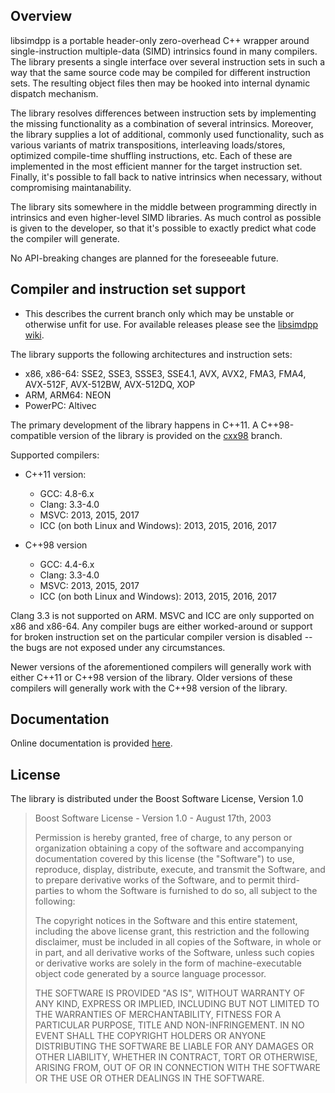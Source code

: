 
Overview
--------

libsimdpp is a portable header-only zero-overhead C++ wrapper around
single-instruction multiple-data (SIMD) intrinsics found in many compilers. The
library presents a single interface over several instruction sets in such a way
that the same source code may be compiled for different instruction sets. The
resulting object files then may be hooked into internal dynamic dispatch
mechanism.

The library resolves differences between instruction sets by implementing the
missing functionality as a combination of several intrinsics. Moreover, the
library supplies a lot of additional, commonly used functionality, such as
various variants of matrix transpositions, interleaving loads/stores, optimized
compile-time shuffling instructions, etc. Each of these are implemented in the
most efficient manner for the target instruction set. Finally, it's possible
to fall back to native intrinsics when necessary, without compromising
maintanability.

The library sits somewhere in the middle between programming directly in
intrinsics and even higher-level SIMD libraries. As much control as possible
is given to the developer, so that it's possible to exactly predict what code
the compiler will generate.

No API-breaking changes are planned for the foreseeable future.

Compiler and instruction set support
------------------------------------

  - This describes the current branch only which may be unstable or otherwise
  unfit for use. For available releases please see the
  [libsimdpp wiki](https://github.com/p12tic/libsimdpp/wiki).

The library supports the following architectures and instruction sets:

 - x86, x86-64: SSE2, SSE3, SSSE3, SSE4.1, AVX, AVX2, FMA3, FMA4, AVX-512F,
 AVX-512BW, AVX-512DQ, XOP
 - ARM, ARM64: NEON
 - PowerPC: Altivec

The primary development of the library happens in C++11. A C++98-compatible
version of the library is provided on the
[cxx98](https://github.com/p12tic/libsimdpp/tree/cxx98) branch.

Supported compilers:

 - C++11 version:
   - GCC: 4.8-6.x
   - Clang: 3.3-4.0
   - MSVC: 2013, 2015, 2017
   - ICC (on both Linux and Windows): 2013, 2015, 2016, 2017

 - C++98 version
   - GCC: 4.4-6.x
   - Clang: 3.3-4.0
   - MSVC: 2013, 2015, 2017
   - ICC (on both Linux and Windows): 2013, 2015, 2016, 2017

Clang 3.3 is not supported on ARM. MSVC and ICC are only supported on x86 and
x86-64. Any compiler bugs are either worked-around or support for broken
instruction set on the particular compiler version is disabled -- the bugs are
not exposed under any circumstances.

Newer versions of the aforementioned compilers will generally work with either
C++11 or C++98 version of the library. Older versions of these compilers will
generally work with the C++98 version of the library.

Documentation
-------------

Online documentation is provided
[here](http://p12tic.github.io/libsimdpp/v2.0/libsimdpp/).

License
-------

The library is distributed under the Boost Software License, Version 1.0

> Boost Software License - Version 1.0 - August 17th, 2003
>
> Permission is hereby granted, free of charge, to any person or organization
> obtaining a copy of the software and accompanying documentation covered by
> this license (the "Software") to use, reproduce, display, distribute,
> execute, and transmit the Software, and to prepare derivative works of the
> Software, and to permit third-parties to whom the Software is furnished to
> do so, all subject to the following:
>
> The copyright notices in the Software and this entire statement, including
> the above license grant, this restriction and the following disclaimer,
> must be included in all copies of the Software, in whole or in part, and
> all derivative works of the Software, unless such copies or derivative
> works are solely in the form of machine-executable object code generated by
> a source language processor.
>
> THE SOFTWARE IS PROVIDED "AS IS", WITHOUT WARRANTY OF ANY KIND, EXPRESS OR
> IMPLIED, INCLUDING BUT NOT LIMITED TO THE WARRANTIES OF MERCHANTABILITY,
> FITNESS FOR A PARTICULAR PURPOSE, TITLE AND NON-INFRINGEMENT. IN NO EVENT
> SHALL THE COPYRIGHT HOLDERS OR ANYONE DISTRIBUTING THE SOFTWARE BE LIABLE
> FOR ANY DAMAGES OR OTHER LIABILITY, WHETHER IN CONTRACT, TORT OR OTHERWISE,
> ARISING FROM, OUT OF OR IN CONNECTION WITH THE SOFTWARE OR THE USE OR OTHER
> DEALINGS IN THE SOFTWARE.



